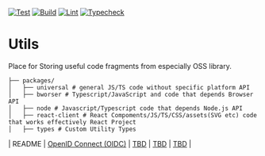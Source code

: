 [![Test](https://github.com/ryota-murakami/utils/actions/workflows/test.yml/badge.svg)](https://github.com/ryota-murakami/utils/actions/workflows/test.yml)
[![Build](https://github.com/ryota-murakami/utils/actions/workflows/build.yml/badge.svg)](https://github.com/ryota-murakami/utils/actions/workflows/build.yml)
[![Lint](https://github.com/ryota-murakami/utils/actions/workflows/lint.yml/badge.svg)](https://github.com/ryota-murakami/utils/actions/workflows/lint.yml)
[![Typecheck](https://github.com/ryota-murakami/utils/actions/workflows/typecheck.yml/badge.svg)](https://github.com/ryota-murakami/utils/actions/workflows/typecheck.yml)

# Utils

Place for Storing useful code fragments from especially OSS library.

```
├── packages/
│   ├── universal # general JS/TS code without specific platform API
│   ├── bworser # Typescript/JavaScript and code that depends Browser API
│   ├── node # Javascript/Typescript code that depends Node.js API
│   ├── react-client # React Compoments/JS/TS/CSS/assets(SVG etc) code that works effectively React Project
│   ├── types # Custom Utility Types
```


| README | [OpenID Connect (OIDC)](./packages/docs/OIDC.md) | [TBD](TBD.md) | [TBD](TBD.md) | [TBD](TBD.md) |

